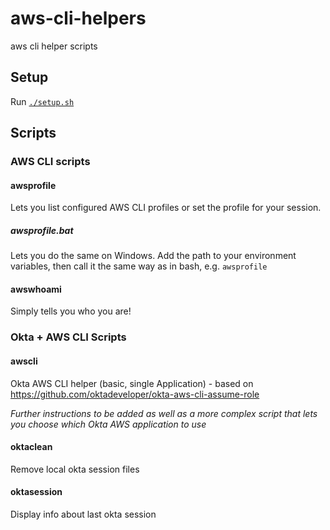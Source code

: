 # aws-cli-helpers
aws cli helper scripts

## Setup

Run [`./setup.sh`](./setup.sh)

## Scripts

### AWS CLI scripts

#### awsprofile

Lets you list configured AWS CLI profiles or set the profile for your session.

##### awsprofile.bat

Lets you do the same on Windows. Add the path to your environment variables, then call it the same way as in bash, e.g. `awsprofile`

#### awswhoami

Simply tells you who you are!

### Okta + AWS CLI Scripts

#### awscli

Okta AWS CLI helper (basic, single Application) - based on https://github.com/oktadeveloper/okta-aws-cli-assume-role

*Further instructions to be added as well as a more complex script that lets you choose which Okta AWS application to use*

#### oktaclean

Remove local okta session files

#### oktasession

Display info about last okta session
